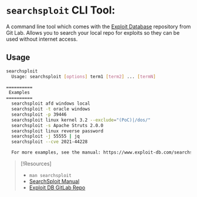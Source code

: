 
# `searchsploit` CLI Tool:
A command line tool which comes with the [Exploit Database](/cybersecurity/tools/exploit-db.md) repository from Git Lab. Allows you to search your local repo for exploits so they can be used without internet access.
## Usage
```bash
searchsploit
  Usage: searchsploit [options] term1 [term2] ... [termN]

==========
 Examples 
==========
  searchsploit afd windows local
  searchsploit -t oracle windows
  searchsploit -p 39446
  searchsploit linux kernel 3.2 --exclude="(PoC)|/dos/"
  searchsploit -s Apache Struts 2.0.0
  searchsploit linux reverse password
  searchsploit -j 55555 | jq
  searchsploit --cve 2021-44228

  For more examples, see the manual: https://www.exploit-db.com/searchsploit
```
  
> [!Resources]
> - `man searchsploit`
> - [SearchSploit Manual](https://www.exploit-db.com/searchsploit)
> - [Exploit DB GitLab Repo](https://gitlab.com/exploit-database/exploitdb)
